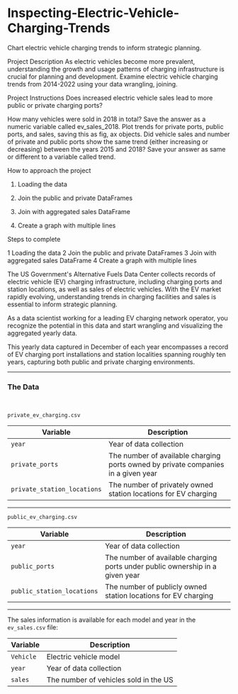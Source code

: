 # Inspecting-Electric-Vehicle-Charging-Trends

Chart electric vehicle charging trends to inform strategic planning.

Project Description
As electric vehicles become more prevalent, understanding the growth and usage patterns of charging infrastructure is crucial for planning and development. Examine electric vehicle charging trends from 2014-2022 using your data wrangling, joining.

Project Instructions
Does increased electric vehicle sales lead to more public or private charging ports?

How many vehicles were sold in 2018 in total? Save the answer as a numeric variable called ev_sales_2018.
Plot trends for private ports, public ports, and sales, saving this as fig, ax objects.
Did vehicle sales and number of private and public ports show the same trend (either increasing or decreasing) between the years 2015 and 2018? Save your answer as same or different to a variable called trend.

How to approach the project
1. Loading the data

2. Join the public and private DataFrames

3. Join with aggregated sales DataFrame

4. Create a graph with multiple lines

Steps to complete

1
Loading the data
2
Join the public and private DataFrames
3
Join with aggregated sales DataFrame
4
Create a graph with multiple lines

The US Government's Alternative Fuels Data Center collects records of electric vehicle (EV) charging infrastructure, including charging ports and station locations, as well as sales of electric vehicles. With the EV market rapidly evolving, understanding trends in charging facilities and sales is essential to inform strategic planning.

As a data scientist working for a leading EV charging network operator, you recognize the potential in this data and start wrangling and visualizing the aggregated yearly data. 

This yearly data captured in December of each year encompasses a record of EV charging port installations and station localities spanning roughly ten years, capturing both public and private charging environments. 
___

### The Data
&nbsp;

`private_ev_charging.csv`

| Variable   | Description                                          |
|------------|------------------------------------------------------|
| `year` |  Year of data collection |
| `private_ports`| The number of available charging ports owned by private companies in a given year  |
| `private_station_locations`   | The number of privately owned station locations for EV charging

___

`public_ev_charging.csv`
 
| Variable   | Description                                          |
|------------|------------------------------------------------------|
| `year` |  Year of data collection  |
| `public_ports`| The number of available charging ports under public ownership in a given year  |
| `public_station_locations`   | The number of publicly owned station locations for EV charging

___

The sales information is available for each model and year in the `ev_sales.csv` file:

| Variable   | Description                                          |
|------------|------------------------------------------------------|
| `Vehicle` |  Electric vehicle model |
| `year`| Year of data collection |
| `sales`   | The number of vehicles sold in the US

